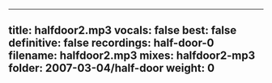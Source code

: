 
---
title: halfdoor2.mp3
vocals: false
best: false
definitive: false
recordings: half-door-0
filename: halfdoor2.mp3
mixes: halfdoor2-mp3
folder: 2007-03-04/half-door
weight: 0
---

